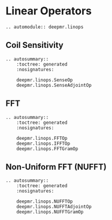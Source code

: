 # Linear Operators

```{eval-rst}
.. automodule:: deepmr.linops
```

## Coil Sensitivity
```{eval-rst}
.. autosummary::
	:toctree: generated
	:nosignatures:
	
	deepmr.linops.SenseOp
	deepmr.linops.SenseAdjointOp

```


## FFT
```{eval-rst}
.. autosummary::
	:toctree: generated
	:nosignatures:
	
	deepmr.linops.FFTOp
	deepmr.linops.IFFTOp
	deepmr.linops.FFTGramOp
```

## Non-Uniform FFT (NUFFT)
```{eval-rst}
.. autosummary::
	:toctree: generated
	:nosignatures:
	
	deepmr.linops.NUFFTOp
	deepmr.linops.NUFFTAdjointOp
	deepmr.linops.NUFFTGramOp
```
